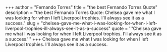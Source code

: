 +++
author = "Fernando Torres"
title = "the best Fernando Torres Quote"
description = "the best Fernando Torres Quote: Chelsea gave me what I was looking for when I left Liverpool trophies. I'll always see it as a success."
slug = "chelsea-gave-me-what-i-was-looking-for-when-i-left-liverpool-trophies-ill-always-see-it-as-a-success"
quote = '''Chelsea gave me what I was looking for when I left Liverpool trophies. I'll always see it as a success.'''
+++
Chelsea gave me what I was looking for when I left Liverpool trophies. I'll always see it as a success.
